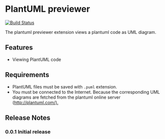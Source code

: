 # PlantUML previewer

[![Build Status](https://travis-ci.com/mebrahtom/plantumlpreviewer.svg?branch=master)](https://travis-ci.com/mebrahtom/plantumlpreviewer)

The plantuml previewer extension views a plantuml code as UML diagram.

## Features

- Viewing PlantUML code

## Requirements

- PlantUML files must be saved with `.puml` extension.
- You must be connected to the Internet. Because the corresponding UML diagrams are fetched from the plantuml online server (<http://plantuml.com/).>
  
## Release Notes

### 0.0.1 Initial release
